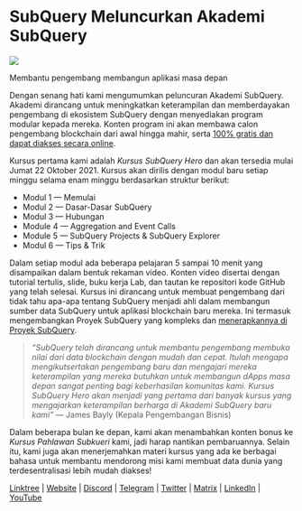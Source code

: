 # SubQuery Meluncurkan Akademi SubQuery

![](https://miro.medium.com/max/700/1*5zmCSCrmqL2gGE-BP_6rDQ.png)

Membantu pengembang membangun aplikasi masa depan

Dengan senang hati kami mengumumkan peluncuran Akademi SubQuery. Akademi dirancang untuk meningkatkan keterampilan dan memberdayakan pengembang di ekosistem SubQuery dengan menyediakan program modular kepada mereka. Konten program ini akan membawa calon pengembang blockchain dari awal hingga mahir, serta [100% gratis dan dapat diakses secara online](https://doc.subquery.network/).

Kursus pertama kami adalah *Kursus SubQuery Hero* dan akan tersedia mulai Jumat 22 Oktober 2021. Kursus akan dirilis dengan modul baru setiap minggu selama enam minggu berdasarkan struktur berikut:

-   Modul 1 — Memulai
-   Modul 2 — Dasar-Dasar SubQuery
-   Modul 3 — Hubungan
-   Module 4 — Aggregation and Event Calls
-   Module 5 — SubQuery Projects & SubQuery Explorer
-   Modul 6 — Tips & Trik

Dalam setiap modul ada beberapa pelajaran 5 sampai 10 menit yang disampaikan dalam bentuk rekaman video. Konten video disertai dengan tutorial tertulis, slide, buku kerja Lab, dan tautan ke repositori kode GitHub yang telah selesai. Kursus ini dirancang untuk membuat pengembang dari tidak tahu apa-apa tentang SubQuery menjadi ahli dalam membangun sumber data SubQuery untuk aplikasi blockchain baru mereka. Ini termasuk mengembangkan Proyek SubQuery yang kompleks dan [menerapkannya di Proyek SubQuery](https://project.subquery.network/).
> *“SubQuery telah dirancang untuk membantu pengembang membuka nilai dari data blockchain dengan mudah dan cepat. Itulah mengapa mengikutsertakan pengembang baru dan mengajari mereka keterampilan yang mereka butuhkan untuk membangun dApps masa depan sangat penting bagi keberhasilan komunitas kami. Kursus SubQuery Hero akan menjadi yang pertama dari banyak kursus yang mengajarkan keterampilan berharga di Akademi SubQuery baru kami”* — James Bayly (Kepala Pengembangan Bisnis)

Dalam beberapa bulan ke depan, kami akan menambahkan konten bonus ke *Kursus Pahlawan Subkueri* kami, jadi harap nantikan pembaruannya. Selain itu, kami juga akan menerjemahkan materi kursus yang ada ke berbagai bahasa untuk membantu mendorong misi kami membuat data dunia yang terdesentralisasi lebih mudah diakses!

[Linktree](https://linktr.ee/subquerynetwork)  |  [Website](https://subquery.network/)  |  [Discord](https://discord.com/invite/78zg8aBSMG)  |  [Telegram](https://t.me/subquerynetwork)  |  [Twitter](https://twitter.com/subquerynetwork)  |  [Matrix](https://matrix.to/#/#subquery:matrix.org)  |  [LinkedIn](https://www.linkedin.com/company/subquery)  |  [YouTube](https://www.youtube.com/channel/UCi1a6NUUjegcLHDFLr7CqLw)
